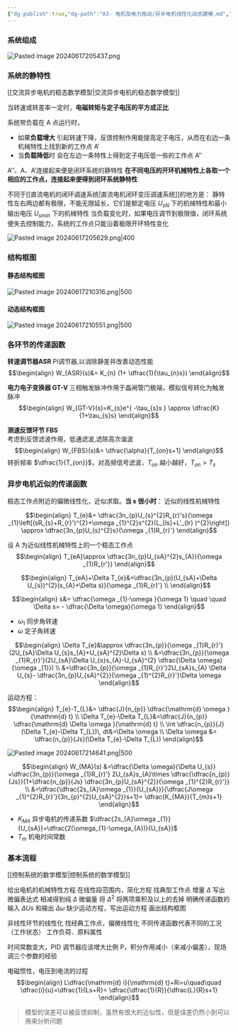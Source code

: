 ```yaml
---
{"dg-publish":true,"dg-path":"A3- 电机及电力拖动/异步电机线性化动态建模.md","permalink":"/A3- 电机及电力拖动/异步电机线性化动态建模/","dgPassFrontmatter":true,"noteIcon":"","created":"2024-06-05T21:07:25.000+08:00","updated":"2025-07-27T15:49:14.105+08:00"}
---
```


### 系统组成

![Pasted image 20240617205437.png](/img/user/Functional%20files/Photo%20Resources/Pasted%20image%2020240617205437.png)

### 系统的静特性
[[交流异步电机的稳态数学模型\|交流异步电机的稳态数学模型]]

当转速或转差率一定时，**电磁转矩与定子电压的平方成正比**

系统带负载在 A 点运行时，
- 如果**负载增大**
	引起转速下降，反馈控制作用能提高定子电压，从而在右边一条机械特性上找到新的工作点 A’
- 当**负载降低**时
	会在左边一条特性上得到定子电压低一些的工作点 A’’

A’’、A、A’连接起来便是闭环系统的静特性
**在不同电压的开环机械特性上各取一个相应的工作点，连接起来便得到闭环系统静特性**

不同于[[直流电机的闭环调速系统\|直流电机闭环变压调速系统]]的地方是：
静特性左右两边都有极限，不能无限延长，它们是额定电压 $U_{sN}$ 下的机械特性和最小输出电压 $U_{smin}$ 下的机械特性
	当负载变化时，如果电压调节到极限值，闭环系统便失去控制能力，系统的工作点只能沿着极限开环特性变化

![Pasted image 20240617205629.png|400](/img/user/Functional%20files/Photo%20Resources/Pasted%20image%2020240617205629.png)

### 结构框图
#### 静态结构框图
![Pasted image 20240617210316.png|500](/img/user/Functional%20files/Photo%20Resources/Pasted%20image%2020240617210316.png)

#### 动态结构框图
![Pasted image 20240617210551.png|500](/img/user/Functional%20files/Photo%20Resources/Pasted%20image%2020240617210551.png)

### 各环节的传递函数
**转速调节器ASR**
PI调节器,以消除静差并改善动态性能
$$\begin{align}
W_{ASR}(s)&= K_{n} (1+ \dfrac{1}{\tau_{n}s})
\end{align}$$

**电力电子变换器 GT-V**
三相触发脉冲作用于晶闸管门极端，模拟信号转化为触发脉冲
$$\begin{align}
W_{GT-V}(s)=K_{s}e^{ -\tau_{s}s } \approx \dfrac{K}{1+\tau_{s}s}
\end{align}$$

**测速反馈环节 FBS**  
考虑到反馈滤波作用，低通滤波,滤除高次谐波
$$\begin{align}
W_{FBS}(s)&= \dfrac{\alpha}{T_{on}s+1}
\end{align}$$
转折频率 $\dfrac{1}{T_{on}}$，对高频信号滤波，$T_{on}$ 越小越好，$T_{on}>T_{s}$


### 异步电机近似的传递函数
稳态工作点附近的偏微线性化，近似求取。**当 s 很小时**： 近似的线性机械特性

$$\begin{align}
T_{e}&= \dfrac{3n_{p}U_{s}^{2}R_{r}'s}{\omega _{1}\left[(sR_{s}+R_{r}')^{2}+\omega _{1}^{2}s^{2}(L_{ls}+L'_{lr} )^{2}\right]} \approx \dfrac{3n_{p}U_{s}^{2}s}{\omega _{1}R_{r}'}
\end{align}$$

设 A 为近似线性机械特性上的一个稳态工作点
$$\begin{align}
T_{eA}\approx \dfrac{3n_{p}U_{sA}^{2}s_{A}}{\omega _{1}R_{r'}}
\end{align}$$

$$\begin{align}
T_{eA}+\Delta T_{e}&=\dfrac{3n_{p}(U_{sA}+\Delta U_{s})^{2}(s_{A}+\Delta s)}{\omega _{1}R_{r}'}  \\
\end{align}$$

$$\begin{align}
s&= \dfrac{\omega _{1}-\omega }{\omega 1} \quad \quad  \Delta s= - \dfrac{\Delta \omega}{\omega 1}
\end{align}$$
- $\omega_{1}$  同步角转速
- $\omega$    定子角转速

$$\begin{align}
\Delta T_{e}&\approx \dfrac{3n_{p}}{\omega _{1}R_{r}'}(2U_{sA}\Delta U_{s}s_{A}+U_{sA}^{2}\Delta s) \\
&=\dfrac{3n_{p}}{\omega _{1}R_{r}'}(2U_{sA}\Delta U_{s}s_{A}-U_{sA}^{2}  \dfrac{\Delta \omega}{\omega _{1}}) \\
&=\dfrac{3n_{p}}{\omega _{1}R_{r}'}2U_{sA}s_{A} \Delta U_{s}- \dfrac{3n_{p}U_{sA}^{2}}{\omega _{1}^{2}R_{r}'}\Delta \omega 
\end{align}$$

运动方程：
$$\begin{align}
T_{e}-T_{L}&= \dfrac{J}{n_{p}} \dfrac{\mathrm{d} \omega }{\mathrm{d} t}   \\
\Delta T_{e}-\Delta T_{L}&=\dfrac{J}{n_{p}} \dfrac{\mathrm{d} \Delta \omega }{\mathrm{d} t}   \\
\int  \dfrac{n_{p}}{J}(\Delta T_{e}-\Delta T_{L})\, dt&=\Delta \omega  \\
\Delta \omega &= \dfrac{n_{p}}{Js}(\Delta T_{e}-\Delta T_{L})
\end{align}$$


![Pasted image 20240617214641.png|500](/img/user/Functional%20files/Photo%20Resources/Pasted%20image%2020240617214641.png)


$$\begin{align}
W_{MA}(s) &=\dfrac{\Delta \omega}{\Delta U_{s}}  =\dfrac{3n_{p}}{\omega _{1}R_{r}'} 2U_{sA}s_{A}\times \dfrac{\dfrac{n_{p}}{Js}}{1+\dfrac{n_{p}}{Js} \dfrac{3n_{p}U_{sA}^{2}}{\omega _{1}^{2}R_{r}'}} \\
&=\dfrac{\dfrac{2s_{A}\omega _{1}}{U_{sA}}}{\dfrac{J\omega _{1}^{2}R_{r}'}{3n_{p}^{2}U_{sA}^{2}}s+1}= \dfrac{K_{MA}}{T_{m}s+1}
\end{align}$$

- $K_{MA}$   异步电机的传递系数
	$\dfrac{2s_{A}\omega _{1}}{U_{sA}}=\dfrac{2(\omega_{1}-\omega_{A})}{U_{sA}}$
- $T_{m}$ 机电时间常数


### 基本流程
[[控制系统的数学模型\|控制系统的数学模型]]

给出电机的机械特性方程
在线性段范围内，简化方程
找典型工作点
增量 $\Delta$ 
写出微偏表达式
相减得到纯 $\Delta$ 微偏量
将 $\Delta^{2}$ 将两项乘积及以上的去掉
明确传递函数的输入 $\Delta Us$ 和输出 $\Delta \omega$
缺少运动方程，写出运动方程
画出结构框图



非线性环节的线性化
找经典工作点，偏微线性化
不同传递函数代表不同的工况（工作状态）
工作负荷、原料属性

时间常数变大，PID 调节器应该增大比例 P，积分作用减小（来减小偏差），现场调三个参数的经验

电磁惯性，电压到电流的过程
$$\begin{align}
L\dfrac{\mathrm{d} i}{\mathrm{d} t}+Ri=u\quad\quad  \dfrac{i}{u}=\dfrac{1}{Ls+R}= \dfrac{\dfrac{1}{R}}{\dfrac{L}{R}s+1}
\end{align}$$

> 模型的误差可以被反馈抑制，虽然有很大的近似性，但是误差仍然小到可以用来分析问题

